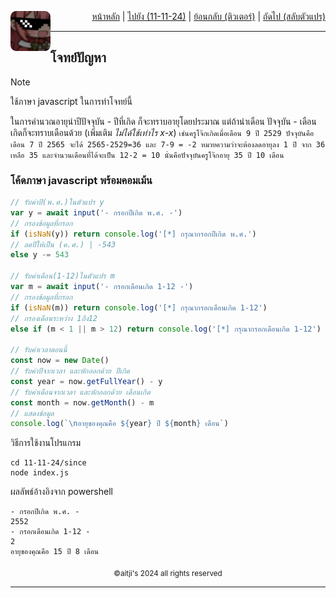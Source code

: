<div align="right">
    <img src="https://raw.githubusercontent.com/aitji/practice/refs/heads/main/img/aitji-round.png" alt="aitji" align="left" width="64" height="auto">
    <p>
    <a href="../../README.md">หน้าหลัก</a> | 
    <a href="../README.md">ไปยัง (11-11-24)</a> | 
    <a href="../tutor/README.md">ย้อนกลับ (ติวเตอร์)</a> | 
    <a href="../swap-var/README.md">ถัดไป (สลับตัวแปร)</a>
    </p>
</div>

<hr>

## โจทย์ปัญหา
> [!NOTE]
> ใช้ภาษา javascript ในการทำโจทย์นี้

ในการคำนวณอายุนำปีปัจจุบัน - ปีที่เกิด ก็จะทราบอายุโดยประมาณ แต่ถ้านำเดือน ปัจจุบัน - เดือนเกิดก็จะทราบเดือนด้วย
(เพิ่มเติม *ไม่ได้ใช้เท่าไร x-x*) ``เช่นครูโจ๊กเกิดเมื่อเดือน 9 ปี 2529 ปัจจุบันคือเดือน 7 ปี 2565 จะได้ 2565-2529=36 และ 7-9 = -2 หมายความว่าจะต้องลดอายุลง 1 ปี จาก 36 เหลือ 35 และจำนวนเดือนที่ได้จะเป็น 12-2 = 10 นั่นคือปัจจุบันครูโจ๊กอายุ 35 ปี 10 เดือน``


### โค้ดภาษา javascript พร้อมคอมเม้น

```js
// รับค่าปี(พ.ศ.)ในตัวแปร y
var y = await input('- กรอกปีเกิด พ.ศ. -')
// กรองข้อมูลที่กรอก
if (isNaN(y)) return console.log('[*] กรุณากรอกปีเกิด พ.ศ.')
// ลดปีให้เป็น (ค.ศ.) | -543
else y -= 543

// รับค่าเดือน(1-12)ในตัวแปร m
var m = await input('- กรอกเดือนเกิด 1-12 -')
// กรองข้อมูลที่กรอก
if (isNaN(m)) return console.log('[*] กรุณากรอกเดือนเกิด 1-12')
// กรองเดือนระหว่าง 1ถึง12
else if (m < 1 || m > 12) return console.log('[*] กรุณากรอกเดือนเกิด 1-12')

// รับค่าเวลาตอนนี้
const now = new Date()
// รับค่าปีจากเวลา และหักออกด้วย ปีเกิด
const year = now.getFullYear() - y
// รับค่าเดือนจากเวลา และหักออกด้วย เดือนเกิด
const month = now.getMonth() - m
// แสดงข้อมูล
console.log(`\nอายุของคุณคือ ${year} ปี ${month} เดือน`)
```

วิธีการใช้งานโปรแกรม
```
cd 11-11-24/since
node index.js
```

ผลลัพธ์อ้างอิงจาก powershell
```
- กรอกปีเกิด พ.ศ. -
2552
- กรอกเดือนเกิด 1-12 -
2 
อายุของคุณคือ 15 ปี 8 เดือน
```

<div align="center"><sub>©aitji's 2024 all rights reserved</sub></div>
<hr>